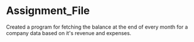 # Assignment_File
Created a program for fetching the balance at the end of every month for a company data based on it's revenue and expenses. 
